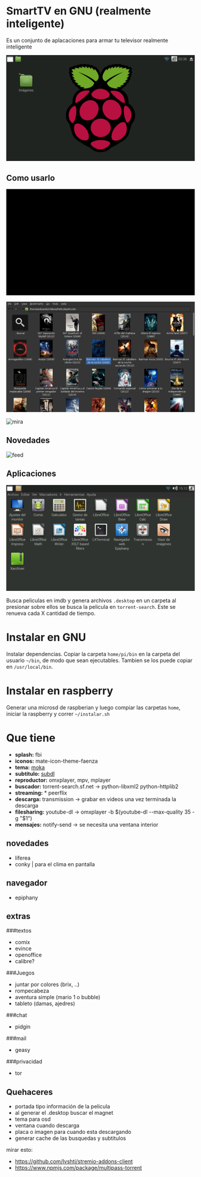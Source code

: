 SmartTV en GNU (realmente inteligente)
======================================

Es un conjunto de aplacaciones para armar tu televisor realmente inteligente

![busca](img/inicio.png)

Como usarlo
-----------

![busca](img/buscar.png)
	
![elegi](img/elegi.png)

![mira](img/mira.png)

Novedades
---------

![feed](img/novedades.png)

Aplicaciones
------------

![feed](img/aplicaciones.png)

Busca peliculas en imdb y genera archivos `.desktop` en un carpeta al presionar sobre ellos se busca la pelicula en `torrent-search`.
Este se renueva cada X cantidad de tiempo.


Instalar en GNU
===============

Instalar dependencias. 
Copiar la carpeta `home/pi/bin` en la carpeta del usuario `~/bin`, de modo que sean ejecutables.
Tambien se los puede copiar en `/usr/local/bin`.


Instalar en raspberry
=====================

Generar una microsd de raspberian y luego compiar las carpetas `home`, iniciar la raspberry y correr `~/instalar.sh`

Que tiene
=========

* **splash:** fbi 
* **iconos:** mate-icon-theme-faenza
* **tema:** [moka](http://gnome-look.org/content/download.php?content=168447&id=1&tan=71798382)
* **subtitulo:** [subdl](https://github.com/akexakex/subdl)
* **reproductor:** omxplayer, mpv, mplayer
* **buscador:** torrent-search.sf.net	→ python-libxml2 python-httplib2
* **streaming:** * peerflix	
* **descarga:** transmission	→ grabar en videos una vez terminada la descarga
* **filesharing:** youtube-dl	→ omxplayer -b $(youtube-dl --max-quality 35 -g "$1")
* **mensajes:** notify-send	→ se necesita una ventana interior

novedades
---------

* liferea
* conky | para el clima en pantalla

navegador
---------

* epiphany
	
extras
------

###textos

* comix
* evince
* openoffice
* calibre?

###Juegos

* juntar por colores (brix, ..)
* rompecabeza
* aventura simple (mario 1 o bubble)
* tableto (damas, ajedres)

###chat

* pidgin

###mail

* geasy

###privacidad

* tor



Quehaceres
----------

* portada tipo información de la pelicula
* al generar el .desktop buscar el magnet
* tema para osd
* ventana cuando descarga
* placa o imagen para cuando esta descargando
* generar cache de las busquedas y subtitulos

mirar esto:

* https://github.com/Ivshti/stremio-addons-client
* https://www.npmjs.com/package/multipass-torrent
